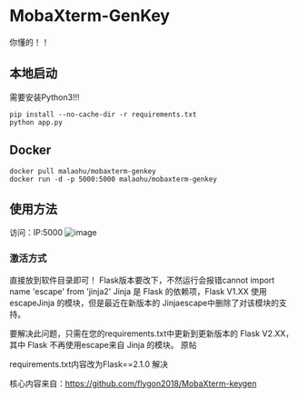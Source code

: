 # MobaXterm-GenKey
你懂的！！

## 本地启动
需要安装Python3!!!
```
pip install --no-cache-dir -r requirements.txt
python app.py
```

## Docker
```
docker pull malaohu/mobaxterm-genkey
docker run -d -p 5000:5000 malaohu/mobaxterm-genkey
```


## 使用方法
访问：IP:5000
![image](https://user-images.githubusercontent.com/8140841/116803404-e94c8300-ab49-11eb-83db-ad0246ebedd3.png)

### 激活方式
直接放到软件目录即可！
Flask版本要改下，不然运行会报错cannot import name 'escape' from 'jinja2'
Jinja 是 Fl​​ask 的依赖项，Flask V1.XX 使用escapeJinja 的模块，但是最近在新版本的 Jinjaescape中删除了对该模块的支持。

要解决此问题，只需在您的requirements.txt中更新到更新版本的 Flask V2.XX，其中 Flask 不再使用escape来自 Jinja 的模块。
原帖

requirements.txt内容改为Flask==2.1.0
解决


核心内容来自：https://github.com/flygon2018/MobaXterm-keygen
